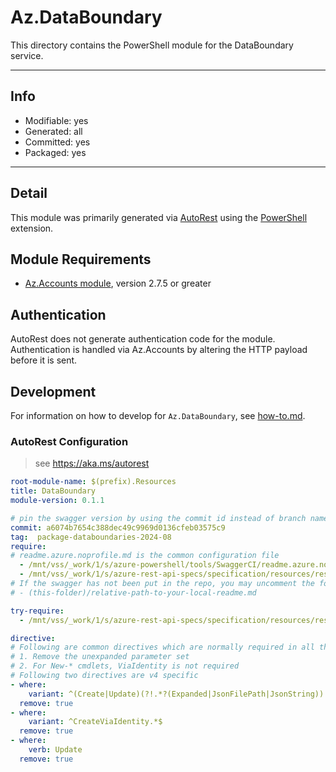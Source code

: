 <!-- region Generated -->
# Az.DataBoundary
This directory contains the PowerShell module for the DataBoundary service.

---
## Info
- Modifiable: yes
- Generated: all
- Committed: yes
- Packaged: yes

---
## Detail
This module was primarily generated via [AutoRest](https://github.com/Azure/autorest) using the [PowerShell](https://github.com/Azure/autorest.powershell) extension.

## Module Requirements
- [Az.Accounts module](https://www.powershellgallery.com/packages/Az.Accounts/), version 2.7.5 or greater

## Authentication
AutoRest does not generate authentication code for the module. Authentication is handled via Az.Accounts by altering the HTTP payload before it is sent.

## Development
For information on how to develop for `Az.DataBoundary`, see [how-to.md](how-to.md).
<!-- endregion -->

### AutoRest Configuration
> see https://aka.ms/autorest

```yaml
root-module-name: $(prefix).Resources
title: DataBoundary
module-version: 0.1.1

# pin the swagger version by using the commit id instead of branch name
commit: a6074b7654c388dec49c9969d0136cfeb03575c9
tag:  package-databoundaries-2024-08
require:
# readme.azure.noprofile.md is the common configuration file
  - /mnt/vss/_work/1/s/azure-powershell/tools/SwaggerCI/readme.azure.noprofile.md
  - /mnt/vss/_work/1/s/azure-rest-api-specs/specification/resources/resource-manager/readme.md
# If the swagger has not been put in the repo, you may uncomment the following line and refer to it locally
# - (this-folder)/relative-path-to-your-local-readme.md

try-require: 
  - /mnt/vss/_work/1/s/azure-rest-api-specs/specification/resources/resource-manager/readme.powershell.md

directive:
# Following are common directives which are normally required in all the RPs
# 1. Remove the unexpanded parameter set
# 2. For New-* cmdlets, ViaIdentity is not required
# Following two directives are v4 specific
- where:
    variant: ^(Create|Update)(?!.*?(Expanded|JsonFilePath|JsonString))
  remove: true
- where:
    variant: ^CreateViaIdentity.*$
  remove: true
- where:
    verb: Update
  remove: true

  ```


